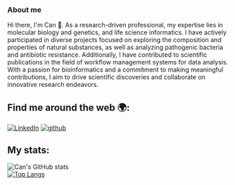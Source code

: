 ### About me
Hi there, I'm Can 👋. As a research-driven professional, my expertise lies in molecular biology and genetics, and life science informatics. I have actively participated in diverse projects focused on exploring the composition and properties of natural substances, as well as analyzing pathogenic bacteria and antibiotic resistance. Additionally, I have contributed to scientific publications in the field of workflow management systems for data analysis. With a passion for bioinformatics and a commitment to making meaningful contributions, I aim to drive scientific discoveries and collaborate on innovative research endeavors.

## Find me around the web 🌍:
[![LinkedIn](https://img.shields.io/badge/LinkedIn-0077B5?style=for-the-badge&logo=linkedin&logoColor=white)](https://www.linkedin.com/in/mehmet-can-ay-5b319518b)
[![github](https://img.shields.io/badge/GitHub-000000?style=for-the-badge&logo=GitHub&logoColor=white)](https://github.com/mehmetcanay)

## My stats:
![Can's GitHub stats](https://github-readme-stats.vercel.app/api?username=mehmetcanay&show_icons=true&theme=synthwave) <br>
[![Top Langs](https://github-readme-stats.vercel.app/api/top-langs/?username=mehmetcanay&show_icons=true&theme=synthwave)](https://github.com/anuraghazra/github-readme-stats)
